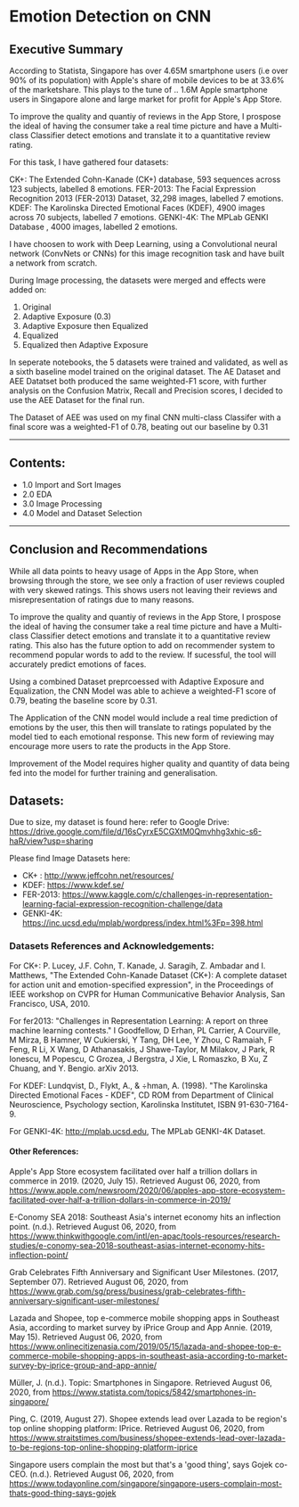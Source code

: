# Emotion Detection on CNN


## Executive Summary

According to Statista, Singapore has over 4.65M smartphone users (i.e over 90% of its population) with Apple's share of mobile devices to be at 33.6% of the marketshare. This plays to the tune of .. 1.6M Apple smartphone users in Singapore alone and large market for profit for Apple's App Store.

To improve the quality and quantiy of reviews in the App Store, I prospose the ideal of having the consumer take a real time picture and have a Multi-class Classifier detect emotions and translate it to a quantitative review rating. 

For this task, I have gathered four datasets:

CK+: The Extended Cohn-Kanade (CK+) database, 593 sequences across 123 subjects, labelled 8 emotions.
FER-2013: The Facial Expression Recognition 2013 (FER-2013) Dataset, 32,298 images, labelled 7 emotions.
KDEF: The Karolinska Directed Emotional Faces (KDEF), 4900 images across 70 subjects, labelled 7 emotions.
GENKI-4K: The MPLab GENKI Database , 4000 images, labelled 2 emotions.

I have choosen to work with Deep Learning, using a Convolutional neural network (ConvNets or CNNs) for this image recognition task and have built a network from scratch.

During Image processing, the datasets were merged and effects were added on:

1. Original
2. Adaptive Exposure (0.3)
3. Adaptive Exposure then Equalized
4. Equalized
5. Equalized then Adaptive Exposure


In seperate notebooks, the 5 datasets were trained and validated, as well as a sixth baseline model trained on the original dataset. The AE Dataset and AEE Datatset both produced the same weighted-F1 score, with further analysis on the Confusion Matrix, Recall and Precision scores, I decided to use the AEE Dataset for the final run.

The Dataset of AEE was used on my final CNN multi-class Classifer with a final score was a weighted-F1 of 0.78, beating out our baseline by 0.31


---- 

## Contents:

- 1.0 Import and Sort Images
- 2.0 EDA
- 3.0 Image Processing
- 4.0 Model and Dataset Selection


----

## Conclusion and Recommendations

While all data points to heavy usage of Apps in the App Store, when browsing through the store, we see only a fraction of user reviews coupled with very skewed ratings. This shows users not leaving their reviews and misrepresentation of ratings due to many reasons.

To improve the quality and quantiy of reviews in the App Store, I prospose the ideal of having the consumer take a real time picture and have a Multi-class Classifier detect emotions and translate it to a quantitative review rating. This also has the future option to add on recommender system to recommend popular words to add to the review. If sucessful, the tool will accurately predict emotions of faces.

Using a combined Dataset preprcoessed with Adaptive Exposure and Equalization, the CNN Model was able to achieve a weighted-F1 score of 0.79, beating the baseline score by 0.31.

The Application of the CNN model would include a real time prediction of emotions by the user, this then will translate to ratings populated by the model tied to each emotional response. This new form of reviewing may encourage more users to rate the products in the App Store.

Improvement of the Model requires higher quality and quantity of data being fed into the model for further training and generalisation.


## Datasets:

Due to size, my dataset is found here:
refer to Google Drive: https://drive.google.com/file/d/16sCyrxE5CGXtM0Qmvhhg3xhic-s6-haR/view?usp=sharing

Please find Image Datasets here:

- CK+ : http://www.jeffcohn.net/resources/
- KDEF: https://www.kdef.se/
- FER-2013: https://www.kaggle.com/c/challenges-in-representation-learning-facial-expression-recognition-challenge/data
- GENKI-4K: https://inc.ucsd.edu/mplab/wordpress/index.html%3Fp=398.html


### Datasets References and Acknowledgements:

For CK+:
P. Lucey, J.F. Cohn, T. Kanade, J. Saragih, Z. Ambadar and I. Matthews, "The Extended Cohn-Kanade Dataset (CK+): A complete dataset for action unit and emotion-specified expression", in the Proceedings of IEEE workshop on CVPR for Human Communicative Behavior Analysis, San Francisco, USA, 2010.

For fer2013:
"Challenges in Representation Learning: A report on three machine learning contests." I Goodfellow, D Erhan, PL Carrier, A Courville, M Mirza, B Hamner, W Cukierski, Y Tang, DH Lee, Y Zhou, C Ramaiah, F Feng, R Li, X Wang, D Athanasakis, J Shawe-Taylor, M Milakov, J Park, R Ionescu, M Popescu, C Grozea, J Bergstra, J Xie, L Romaszko, B Xu, Z Chuang, and Y. Bengio. arXiv 2013.

For KDEF:
Lundqvist, D., Flykt, A., & ÷hman, A. (1998). "The Karolinska Directed Emotional Faces - KDEF", CD ROM from Department of Clinical Neuroscience, Psychology section, Karolinska Institutet, ISBN 91-630-7164-9.

For GENKI-4K:
http://mplab.ucsd.edu, The MPLab GENKI-4K Dataset.

#### Other References:

Apple's App Store ecosystem facilitated over half a trillion dollars in commerce in 2019. (2020, July 15). Retrieved August 06, 2020, from https://www.apple.com/newsroom/2020/06/apples-app-store-ecosystem-facilitated-over-half-a-trillion-dollars-in-commerce-in-2019/

E-Conomy SEA 2018: Southeast Asia's internet economy hits an inflection point. (n.d.). Retrieved August 06, 2020, from https://www.thinkwithgoogle.com/intl/en-apac/tools-resources/research-studies/e-conomy-sea-2018-southeast-asias-internet-economy-hits-inflection-point/

Grab Celebrates Fifth Anniversary and Significant User Milestones. (2017, September 07). Retrieved August 06, 2020, from https://www.grab.com/sg/press/business/grab-celebrates-fifth-anniversary-significant-user-milestones/ 

Lazada and Shopee, top e-commerce mobile shopping apps in Southeast Asia, according to market survey by iPrice Group and App Annie. (2019, May 15). Retrieved August 06, 2020, from https://www.onlinecitizenasia.com/2019/05/15/lazada-and-shopee-top-e-commerce-mobile-shopping-apps-in-southeast-asia-according-to-market-survey-by-iprice-group-and-app-annie/

Müller, J. (n.d.). Topic: Smartphones in Singapore. Retrieved August 06, 2020, from https://www.statista.com/topics/5842/smartphones-in-singapore/

Ping, C. (2019, August 27). Shopee extends lead over Lazada to be region's top online shopping platform: IPrice. Retrieved August 06, 2020, from https://www.straitstimes.com/business/shopee-extends-lead-over-lazada-to-be-regions-top-online-shopping-platform-iprice

Singapore users complain the most but that's a 'good thing', says Gojek co-CEO. (n.d.). Retrieved August 06, 2020, from https://www.todayonline.com/singapore/singapore-users-complain-most-thats-good-thing-says-gojek